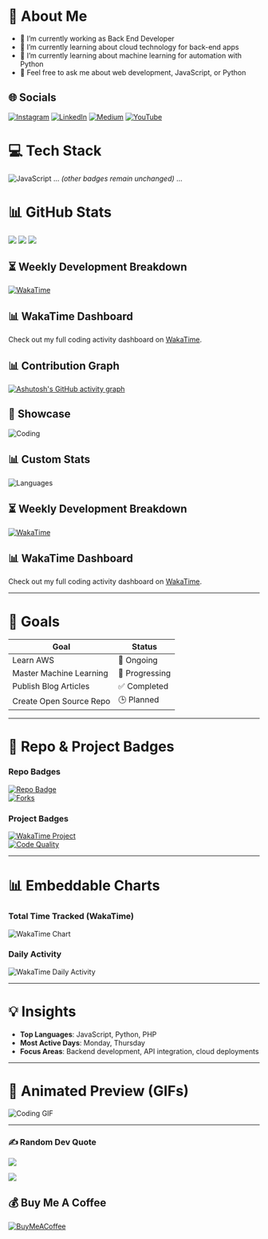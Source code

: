 # 💫 About Me
- 🔭 I’m currently working as Back End Developer
- 🌱 I’m currently learning about cloud technology for back-end apps
- 🌱 I’m currently learning about machine learning for automation with Python
- 💬 Feel free to ask me about web development, JavaScript, or Python

## 🌐 Socials
[![Instagram](https://img.shields.io/badge/Instagram-%23E4405F.svg?logo=Instagram&logoColor=white)](https://instagram.com/bits.io) 
[![LinkedIn](https://img.shields.io/badge/LinkedIn-%230077B5.svg?logo=linkedin&logoColor=white)](https://linkedin.com/in/m-dobith-syadad-riyadi) 
[![Medium](https://img.shields.io/badge/Medium-12100E?logo=medium&logoColor=white)](https://medium.com/@bits-io) 
[![YouTube](https://img.shields.io/badge/YouTube-%23FF0000.svg?logo=YouTube&logoColor=white)](https://youtube.com/@mdobithsyadadriyadi) 

# 💻 Tech Stack
![JavaScript](https://img.shields.io/badge/javascript-%23323330.svg?style=for-the-badge&logo=javascript&logoColor=%23F7DF1E) 
... *(other badges remain unchanged)* ...

# 📊 GitHub Stats
![](https://github-readme-stats.vercel.app/api?username=bits-io&theme=nightowl&hide_border=false&include_all_commits=true&count_private=false)
![](https://github-readme-streak-stats.herokuapp.com/?user=bits-io&theme=nightowl&hide_border=false)
![](https://github-readme-stats.vercel.app/api/top-langs/?username=bits-io&theme=nightowl&hide_border=false&include_all_commits=true&count_private=false&layout=compact)

## ⏳ Weekly Development Breakdown
[![WakaTime](https://github-readme-stats.vercel.app/api/wakatime?username=a5e44cc7-f680-4783-970d-de9c19fa9c0d&theme=nightowl&hide_border=false)](https://wakatime.com/@a5e44cc7-f680-4783-970d-de9c19fa9c0d)

## 📊 WakaTime Dashboard
Check out my full coding activity dashboard on [WakaTime](https://wakatime.com/@a5e44cc7-f680-4783-970d-de9c19fa9c0d).

## 📊 Contribution Graph
[![Ashutosh's GitHub activity graph](https://github-readme-activity-graph.vercel.app/graph?username=bits-io&theme=react-dark)](https://github.com/ashutosh00710/github-readme-activity-graph)

## 🌟 Showcase
![Coding](https://media.giphy.com/media/3o6ZsYhfu9sNml1gkI/giphy.gif)

## 📊 Custom Stats
![Languages](https://quickchart.io/chart?c={type:'doughnut',data:{labels:['JavaScript','Python','HTML'],datasets:[{data:[50,30,20]}]}})


## ⏳ Weekly Development Breakdown
[![WakaTime](https://github-readme-stats.vercel.app/api/wakatime?username=your-username&theme=nightowl&hide_border=false)](https://wakatime.com/@your-username)

## 📊 WakaTime Dashboard
Check out my full coding activity dashboard on [WakaTime](https://wakatime.com/@your-username).

---

# 🎯 Goals
| Goal                     | Status  |
|---------------------------|---------|
| Learn AWS                | 🔄 Ongoing |
| Master Machine Learning  | 🚀 Progressing |
| Publish Blog Articles    | ✅ Completed |
| Create Open Source Repo  | 🕒 Planned |

---

# 🚀 Repo & Project Badges
### Repo Badges
[![Repo Badge](https://img.shields.io/github/stars/bits-io/my-repo?style=social)](https://github.com/bits-io/my-repo)  
[![Forks](https://img.shields.io/github/forks/bits-io/my-repo)](https://github.com/bits-io/my-repo/network/members)

### Project Badges
[![WakaTime Project](https://wakatime.com/badge/user/your-username/project-id.svg)](https://wakatime.com/@your-username/projects/project-id)  
[![Code Quality](https://img.shields.io/codacy/grade/project-id)](https://app.codacy.com/gh/bits-io/my-repo)

---

# 📊 Embeddable Charts
### Total Time Tracked (WakaTime)
![WakaTime Chart](https://wakatime.com/share/@your-username/1234abcd-5678-efgh-ijkl-9012mnop3456.svg)

### Daily Activity
![WakaTime Daily Activity](https://wakatime.com/share/@your-username/abcd1234-5678-efgh-ijkl-9012mnop3456.svg)

---

# 💡 Insights
- **Top Languages**: JavaScript, Python, PHP
- **Most Active Days**: Monday, Thursday
- **Focus Areas**: Backend development, API integration, cloud deployments

---

# 🎥 Animated Preview (GIFs)
![Coding GIF](https://media.giphy.com/media/13HgwGsXF0aiGY/giphy.gif)

---

### ✍️ Random Dev Quote
![](https://quotes-github-readme.vercel.app/api?type=horizontal&theme=light)

[![](https://visitcount.itsvg.in/api?id=bits-io&icon=0&color=11)](https://visitcount.itsvg.in)

## 💰 Buy Me A Coffee
[![BuyMeACoffee](https://img.shields.io/badge/Buy%20Me%20a%20Coffee-ffdd00?style=for-the-badge&logo=buy-me-a-coffee&logoColor=black)](https://buymeacoffee.com/bits)
